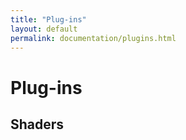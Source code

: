 ```yaml
---
title: "Plug-ins"
layout: default
permalink: documentation/plugins.html
---
```


# Plug-ins

## Shaders

